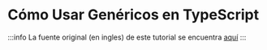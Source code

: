 # Cómo Usar Genéricos en TypeScript

:::info
La fuente original (en ingles) de este tutorial se encuentra [aquí](https://www.digitalocean.com/community/tutorials/how-to-use-generics-in-typescript)
:::
